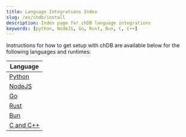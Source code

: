 ```yaml
---
title: Language Integrations Index
slug: /en/chdb/install
description: Index page for chDB language integrations
keywords: [python, NodeJS, Go, Rust, Bun, C, C++]
---
```


Instructions for how to get setup with chDB are available below for the following languages and runtimes:

| Language                               |
|----------------------------------------|
| [Python](/docs/en/chdb/install/python) |
| [NodeJS](/docs/en/chdb/install/nodejs) |
| [Go](/docs/en/chdb/install/go)         |
| [Rust](/docs/en/chdb/install/rust)     |
| [Bun](/docs/en/chdb/install/bun)       |
| [C and C++](/docs/en/chdb/install/c)   |
